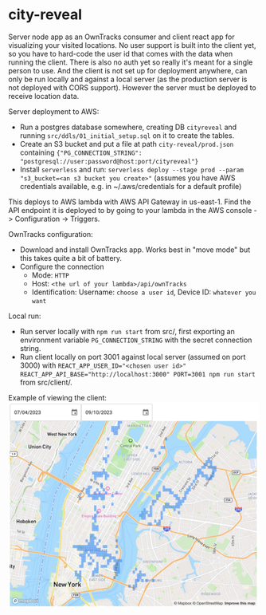 # city-reveal
Server node app as an OwnTracks consumer and client react app for visualizing your visited locations.
No user support is built into the client yet, so you have to hard-code the user id that comes with the data when running the client. There is also no auth yet so really it's meant for a single person to use.
And the client is not set up for deployment anywhere, can only be run locally and against a local server (as the production server is not deployed with CORS support). However the server must be deployed to receive location data.

Server deployment to AWS:
* Run a postgres database somewhere, creating DB `cityreveal` and running `src/ddls/01_initial_setup.sql` on it to create the tables.
* Create an S3 bucket and put a file at path `city-reveal/prod.json` containing `{"PG_CONNECTION_STRING": "postgresql://user:password@host:port/cityreveal"}`
* Install `serverless` and run: `serverless deploy --stage prod --param "s3_bucket=<an s3 bucket you create>"` (assumes you have AWS credentials available, e.g. in ~/.aws/credentials for a default profile)

This deploys to AWS lambda with AWS API Gateway in us-east-1. Find the API endpoint it is deployed to by going to your lambda in the AWS console -> Configuration -> Triggers.

OwnTracks configuration:
* Download and install OwnTracks app. Works best in "move mode" but this takes quite a bit of battery.
* Configure the connection
  * Mode: `HTTP`
  * Host: `<the url of your lambda>/api/ownTracks`
  * Identification: Username: `choose a user id`, Device ID: `whatever you want`

Local run:
* Run server locally with `npm run start` from src/, first exporting an environment variable `PG_CONNECTION_STRING` with the secret connection string.
* Run client locally on port 3001 against local server (assumed on port 3000) with `REACT_APP_USER_ID="<chosen user id>" REACT_APP_API_BASE="http://localhost:3000" PORT=3001 npm run start` from src/client/.

Example of viewing the client:
![map with locations visited colored in blue](https://github.com/rchasin/city-reveal/blob/main/readme_images/example_map.png?raw=true)
